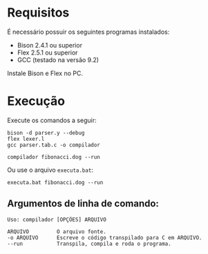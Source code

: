 # Requisitos


É necessário possuir os seguintes programas instalados:

- Bison 2.4.1 ou superior
- Flex 2.5.1 ou superior
- GCC (testado na versão 9.2)

Instale Bison e Flex no PC.

# Execução

Execute os comandos a seguir:

```
bison -d parser.y --debug
flex lexer.l 
gcc parser.tab.c -o compilador

compilador fibonacci.dog --run
```

Ou use o arquivo `executa.bat`:

```
executa.bat fibonacci.dog --run
```

## Argumentos de linha de comando:

```
Uso: compilador [OPÇÕES] ARQUIVO

ARQUIVO         O arquivo fonte.
-o ARQUIVO      Escreve o código transpilado para C em ARQUIVO.
--run           Transpila, compila e roda o programa.
```
